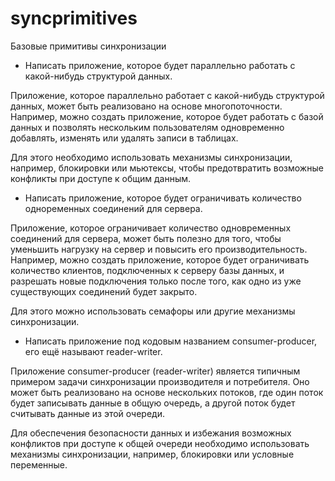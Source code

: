 # syncprimitives

Базовые примитивы синхронизации 

- Написать приложение, которое будет параллельно работать с какой-нибудь структурой данных.

Приложение, которое параллельно работает с какой-нибудь структурой данных, может быть реализовано на основе многопоточности. 
Например, можно создать приложение, которое будет работать с базой данных и позволять нескольким пользователям одновременно добавлять, изменять или удалять записи в таблицах. 

Для этого необходимо использовать механизмы синхронизации, например, блокировки или мьютексы, чтобы предотвратить возможные конфликты при доступе к общим данным.

- Написать приложение, которое будет ограничивать количество одноременных соединений для сервера. 

Приложение, которое ограничивает количество одновременных соединений для сервера, может быть полезно для того, чтобы уменьшить нагрузку на сервер и повысить его производительность. 
Например, можно создать приложение, которое будет ограничивать количество клиентов, подключенных к серверу базы данных, и разрешать новые подключения только после того, как одно из уже существующих соединений будет закрыто. 

Для этого можно использовать семафоры или другие механизмы синхронизации.

- Написать приложение под кодовым названием consumer-producer, его ещё называют reader-writer.

Приложение consumer-producer (reader-writer) является типичным примером задачи синхронизации производителя и потребителя. Оно может быть реализовано на основе нескольких потоков, где один поток будет записывать данные в общую очередь, а другой поток будет считывать данные из этой очереди. 

Для обеспечения безопасности данных и избежания возможных конфликтов при доступе к общей очереди необходимо использовать механизмы синхронизации, например, блокировки или условные переменные.
